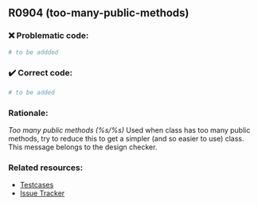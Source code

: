 ## R0904 (too-many-public-methods)

### :x: Problematic code:

```python
# to be addded
```

### :heavy_check_mark: Correct code:

```python
# to be added
```

### Rationale:

 *Too many public methods (%s/%s)*
  Used when class has too many public methods, try to reduce this to get a
  simpler (and so easier to use) class. This message belongs to the design
  checker.



### Related resources:

- [Testcases](#)
- [Issue Tracker](https://github.com/PyCQA/pylint/issues?q=is%3Aissue+%22too-many-public-methods%22+OR+%22R0904%22)
